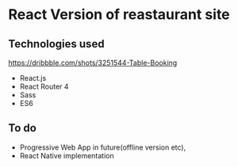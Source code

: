 # React Version of reastaurant site

## Technologies used

https://dribbble.com/shots/3251544-Table-Booking

- React.js
- React Router 4
- Sass
- ES6

## To do

- Progressive Web App in future(offline version etc),
- React Native implementation
